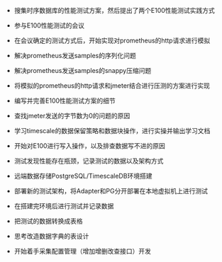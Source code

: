 - 搜集时序数据库的性能测试方案，然后提出了两个E100性能测试实践方式
- 参与E100性能测试的会议
- 在会议确定的测试方式后，开始实现对prometheus的http请求进行模拟
- 解决prometheus发送samples的序列化问题
- 解决prometheus发送samples的snappy压缩问题
- 将模拟的prometheus的http请求和jmeter结合进行压测的方案进行实现



- 编写并完善E100性能测试方案的细节
- 查找jmeter发送的字节数为0的问题的原因



- 学习timescale的数据保留策略和数据块操作，进行实操并输出学习文档
- 开始对E100进行写入操作，以及排查数据写不进的原因
- 测试发现性能存在瓶颈，记录测试的数据以及架构方式



- 远端数据存储PostgreSQL/TimescaleDB环境搭建
- 部署新的测试架构，将Adapter和PG分开部署在本地虚拟机上进行测试
- 在搭建完环境后进行测试并记录数据



- 把测试的数据转换成表格
- 思考改造数据字典的表设计
- 开始着手采集配置管理（增加增删改查接口）开发